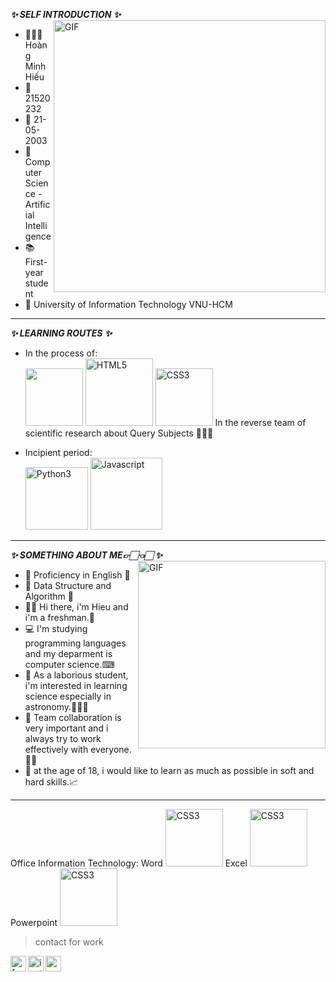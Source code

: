 
**_✨ SELF INTRODUCTION ✨_**
<img align="right" width="435px" alt="GIF" src="https://i.stack.imgur.com/z2WFo.gif" />
- 👨🏻‍🎓 Hoàng Minh Hiếu
- 🔖 21520232
- 📅 21-05-2003 
- 📖 Computer Science - Artificial Intelligence
- 📚 First-year student 
- 🏫 University of Information Technology VNU-HCM 
---
**_✨ LEARNING ROUTES ✨_** 
- In the process of: \
  <img width="92px" src="https://i.ibb.co/cD7rgYW/readme-logo-C.png" border="0" />
  <img width="108px" src="https://i.ibb.co/Gs13k6v/HTML5.png" alt="HTML5" border="0" />
  <img width="92px" src="https://i.ibb.co/WWjW9Xm/CSS3.png" alt="CSS3" border="0" />
  In the reverse team of scientific research about Query Subjects 👨🏻‍💻 
  
  
- Incipient period: \
  <img width="100px" src="https://i.ibb.co/MDHTKhG/Python3.png" alt="Python3" border="0" />
  <img width="115px" src="https://i.ibb.co/LCd3gKM/Javascript.png" alt="Javascript" border="0" />
 ---
**_✨ SOMETHING ABOUT ME👉🏻👈🏻 ✨_**
 <img align="right" width="300px" alt="GIF" src="https://static3.srcdn.com/wordpress/wp-content/uploads/2020/10/Among-Us-Desktop-Wallpaper-Backgrounds-ExCharny-Realistic.jpg?q=50&fit=crop&w=740&h=370&dpr=1.5" />
 - 📒 Proficiency in English 📒
 - 📒 Data Structure and Algorithm 📒
 - 👋🏻 Hi there, i'm Hieu and i'm a freshman.🎇
 - 💻 I'm studying programming languages and my deparment is computer science.⌨
 - 🔬 As a laborious student, i'm interested in learning science especially in astronomy.👨🏻‍🚀
 - 👀 Team collaboration is very important and i always try to work effectively with everyone.👌🏻
 - 📓 at the age of 18, i would like to learn as much as possible in soft and hard skills.📈
 ---
 Office Information Technology: Word <img width="92px" src="https://findicons.com/files/icons/2795/office_2013_hd/128/word.png" alt="CSS3" border="0" />
                                Excel <img width="92px" src="https://upload.wikimedia.org/wikipedia/commons/thumb/3/34/Microsoft_Office_Excel_%282019%E2%80%93present%29.svg/826px-Microsoft_Office_Excel_%282019%E2%80%93present%29.svg.png" alt="CSS3" border="0" />
                                Powerpoint <img width="92px" src="https://findicons.com/files/icons/2795/office_2013_hd/2000/powerpoint.png" alt="CSS3" border="0" />

> contact for work
<a href="https://www.facebook.com/BEON.2003">
  <img align="left" alt="facebook" width="25px" src="https://img.icons8.com/fluency/240/000000/facebook-new.png" />
</a>
<a href="https://www.instagram.com/hieuhoang258/">
  <img align="left" alt="instagram" width="25px" src="https://img.icons8.com/fluency/240/000000/instagram-new.png" />
</a>
<a href="21520232@gm.uit.edu.vn">
  <img align="left" alt="gmail" width="25px" src="https://img.icons8.com/color/240/000000/gmail-new.png" />
</a>

